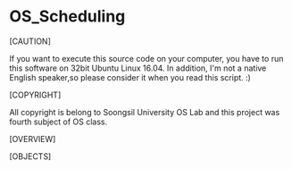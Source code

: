 # OS_Scheduling

[CAUTION]

If you want to execute this source code on your computer, you have to run this software on 32bit Ubuntu Linux 16.04.
In addition, I'm not a native English speaker,so please consider it when you read this script. :)

[COPYRIGHT]

All copyright is belong to Soongsil University OS Lab and this project was fourth subject of OS class.

[OVERVIEW]

[OBJECTS]
